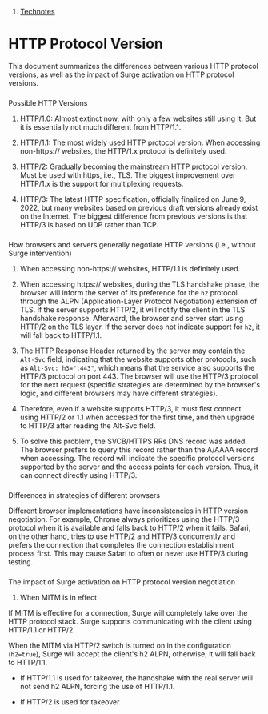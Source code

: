 1.  [Technotes](/surge-knowledge-base/technotes)

HTTP Protocol Version
=====================

This document summarizes the differences between various HTTP protocol versions, as well as the impact of Surge activation on HTTP protocol versions.

### 

[](#possible-http-versions)

Possible HTTP Versions

1.  HTTP/1.0: Almost extinct now, with only a few websites still using it. But it is essentially not much different from HTTP/1.1.
    
2.  HTTP/1.1: The most widely used HTTP protocol version. When accessing non-https:// websites, the HTTP/1.x protocol is definitely used.
    
3.  HTTP/2: Gradually becoming the mainstream HTTP protocol version. Must be used with https, i.e., TLS. The biggest improvement over HTTP/1.x is the support for multiplexing requests.
    
4.  HTTP/3: The latest HTTP specification, officially finalized on June 9, 2022, but many websites based on previous draft versions already exist on the Internet. The biggest difference from previous versions is that HTTP/3 is based on UDP rather than TCP.
    

### 

[](#how-browsers-and-servers-generally-negotiate-http-versions-i.e.-without-surge-intervention)

How browsers and servers generally negotiate HTTP versions (i.e., without Surge intervention)

1.  When accessing non-https:// websites, HTTP/1.1 is definitely used.
    
2.  When accessing https:// websites, during the TLS handshake phase, the browser will inform the server of its preference for the `h2` protocol through the ALPN (Application-Layer Protocol Negotiation) extension of TLS. If the server supports HTTP/2, it will notify the client in the TLS handshake response. Afterward, the browser and server start using HTTP/2 on the TLS layer. If the server does not indicate support for `h2`, it will fall back to HTTP/1.1.
    
3.  The HTTP Response Header returned by the server may contain the `Alt-Svc` field, indicating that the website supports other protocols, such as `Alt-Svc: h3=":443"`, which means that the service also supports the HTTP/3 protocol on port 443. The browser will use the HTTP/3 protocol for the next request (specific strategies are determined by the browser's logic, and different browsers may have different strategies).
    
4.  Therefore, even if a website supports HTTP/3, it must first connect using HTTP/2 or 1.1 when accessed for the first time, and then upgrade to HTTP/3 after reading the Alt-Svc field.
    
5.  To solve this problem, the SVCB/HTTPS RRs DNS record was added. The browser prefers to query this record rather than the A/AAAA record when accessing. The record will indicate the specific protocol versions supported by the server and the access points for each version. Thus, it can connect directly using HTTP/3.
    

### 

[](#differences-in-strategies-of-different-browsers)

Differences in strategies of different browsers

Different browser implementations have inconsistencies in HTTP version negotiation. For example, Chrome always prioritizes using the HTTP/3 protocol when it is available and falls back to HTTP/2 when it fails. Safari, on the other hand, tries to use HTTP/2 and HTTP/3 concurrently and prefers the connection that completes the connection establishment process first. This may cause Safari to often or never use HTTP/3 during testing.

### 

[](#the-impact-of-surge-activation-on-http-protocol-version-negotiation)

The impact of Surge activation on HTTP protocol version negotiation

1.  When MITM is in effect
    

If MITM is effective for a connection, Surge will completely take over the HTTP protocol stack. Surge supports communicating with the client using HTTP/1.1 or HTTP/2.

When the MITM via HTTP/2 switch is turned on in the configuration (`h2=true`), Surge will accept the client's h2 ALPN, otherwise, it will fall back to HTTP/1.1.

*   If HTTP/1.1 is used for takeover, the handshake with the real server will not send h2 ALPN, forcing the use of HTTP/1.1.
    
*   If HTTP/2 is used for takeover